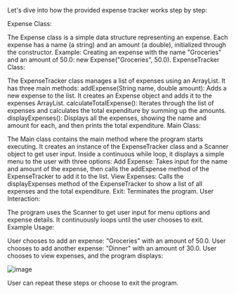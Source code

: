 Let's dive into how the provided expense tracker works step by step:

Expense Class:

The Expense class is a simple data structure representing an expense.
Each expense has a name (a string) and an amount (a double), initialized through the constructor.
Example: Creating an expense with the name "Groceries" and an amount of 50.0: new Expense("Groceries", 50.0).
ExpenseTracker Class:

The ExpenseTracker class manages a list of expenses using an ArrayList<Expense>.
It has three main methods:
addExpense(String name, double amount): Adds a new expense to the list. It creates an Expense object and adds it to the expenses ArrayList.
calculateTotalExpense(): Iterates through the list of expenses and calculates the total expenditure by summing up the amounts.
displayExpenses(): Displays all the expenses, showing the name and amount for each, and then prints the total expenditure.
Main Class:

The Main class contains the main method where the program starts executing.
It creates an instance of the ExpenseTracker class and a Scanner object to get user input.
Inside a continuous while loop, it displays a simple menu to the user with three options:
Add Expense: Takes input for the name and amount of the expense, then calls the addExpense method of the ExpenseTracker to add it to the list.
View Expenses: Calls the displayExpenses method of the ExpenseTracker to show a list of all expenses and the total expenditure.
Exit: Terminates the program.
User Interaction:

The program uses the Scanner to get user input for menu options and expense details.
It continuously loops until the user chooses to exit.
Example Usage:

User chooses to add an expense: "Groceries" with an amount of 50.0.
User chooses to add another expense: "Dinner" with an amount of 30.0.
User chooses to view expenses, and the program displays:

![image](https://github.com/hardik5555/Expense-Tracker-/assets/103363985/80b09f99-e248-492e-b7c4-eeca5c724bda)

User can repeat these steps or choose to exit the program.
